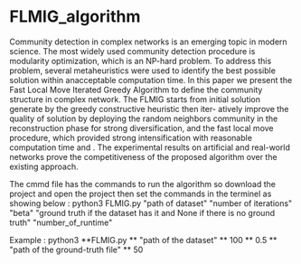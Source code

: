 # FLMIG_algorithm
Community detection in complex networks is an emerging topic in modern science. The most widely used community detection procedure is modularity optimization, which is an
NP-hard problem. To address this problem, several metaheuristics were used to identify the best possible solution within anacceptable computation time. In this paper we present the Fast
Local Move Iterated Greedy Algorithm to define the community structure in complex network. The FLMIG starts from initial solution generate by the greedy constructive heuristic then iter-
atively improve the quality of solution by deploying the random neighbors community in the reconstruction phase for strong diversification, and the fast local move procedure, which provided
strong intensification with reasonable computation time and . The experimental results on artificial and real-world networks prove the competitiveness of the proposed algorithm over the existing
approach.

The cmmd file has the commands to run the algorithm so download the project and open the project then set the commands in the terminel as showing below : 
python3  FLMIG.py  "path of dataset"  "number of iterations"  "beta"  "ground truth if the dataset has it and None if there is no ground truth"  "number_of_runtime"

Example : python3 **FLMIG.py ** "path of the dataset" ** 100 ** 0.5 ** "path of the ground-truth file" ** 50
